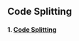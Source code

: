 ## Code Splitting

#### 1. [Code Splitting](https://github.com/Ubinquitous/Details/blob/master/Code%20Splitting/Code%20Splitting.md)
